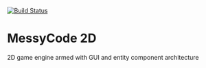 [![Build Status](https://travis-ci.org/adizhavo/messycode2d.svg?branch=master)](https://travis-ci.org/adizhavo/messycode2d)

# MessyCode 2D

2D game engine armed with GUI and entity component architecture
